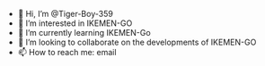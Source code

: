 - 👋 Hi, I’m @Tiger-Boy-359
- 👀 I’m interested in IKEMEN-GO
- 🌱 I’m currently learning IKEMEN-Go
- 💞️ I’m looking to collaborate on the developments of IKEMEN-GO
- 📫 How to reach me: email

<!---
Tiger-Boy-359/Tiger-Boy-359 is a ✨ special ✨ repository because its `README.md` (this file) appears on your GitHub profile.
You can click the Preview link to take a look at your changes.
--->
